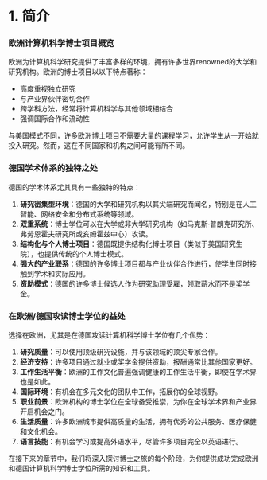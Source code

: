 # 1. 简介

### 欧洲计算机科学博士项目概览

欧洲为计算机科学研究提供了丰富多样的环境，拥有许多世界renowned的大学和研究机构。欧洲的博士项目以以下特点著称：

* 高度重视独立研究
* 与产业界伙伴密切合作
* 跨学科方法，经常将计算机科学与其他领域相结合
* 强调国际合作和流动性

与美国模式不同，许多欧洲博士项目不需要大量的课程学习，允许学生从一开始就投入研究。然而，这在不同国家和机构之间可能有所不同。

### 德国学术体系的独特之处

德国的学术体系尤其具有一些独特的特点：

1. **研究密集型环境**：德国的大学和研究机构以其尖端研究而闻名，特别是在人工智能、网络安全和分布式系统等领域。
2. **双重系统**：博士学位可以在大学或非大学研究机构（如马克斯·普朗克研究所、弗劳恩霍夫研究所或亥姆霍兹中心）攻读。
3. **结构化与个人博士项目**：德国既提供结构化博士项目（类似于美国研究生院），也提供传统的个人博士模式。
4. **强大的产业联系**：德国的许多博士项目都与产业伙伴合作进行，使学生同时接触到学术和实际应用。
5. **资助模式**：德国的许多博士候选人作为研究助理受雇，领取薪水而不是奖学金。

### 在欧洲/德国攻读博士学位的益处

选择在欧洲，尤其是在德国攻读计算机科学博士学位有几个优势：

1. **研究质量**：可以使用顶级研究设施，并与该领域的顶尖专家合作。
2. **经济支持**：许多项目通过就业或奖学金提供资助，报酬通常比其他国家更好。
3. **工作生活平衡**：欧洲的工作文化普遍强调健康的工作生活平衡，即使在学术界也是如此。
4. **国际环境**：有机会在多元文化的团队中工作，拓展你的全球视野。
5. **职业前景**：欧洲机构的博士学位在全球备受推崇，为你在全球学术界和产业界开启机会之门。
6. **生活质量**：许多欧洲城市提供高质量的生活，拥有优秀的公共服务、医疗保健和文化机会。
7. **语言技能**：有机会学习或提高外语水平，尽管许多项目完全以英语进行。

在接下来的章节中，我们将深入探讨博士之旅的每个阶段，为你提供成功完成欧洲和德国计算机科学博士学位所需的知识和工具。
